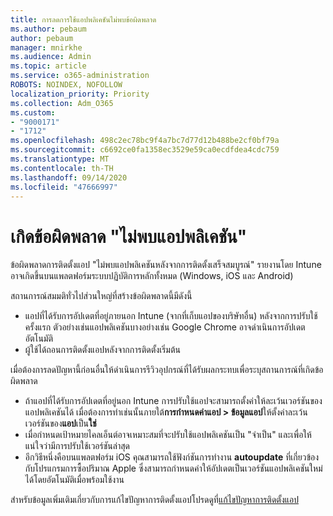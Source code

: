 ```yaml
---
title: การลดการใช้แอปพลิเคชันไม่พบข้อผิดพลาด
ms.author: pebaum
author: pebaum
manager: mnirkhe
ms.audience: Admin
ms.topic: article
ms.service: o365-administration
ROBOTS: NOINDEX, NOFOLLOW
localization_priority: Priority
ms.collection: Adm_O365
ms.custom:
- "9000171"
- "1712"
ms.openlocfilehash: 498c2ec78bc9f4a7bc7d77d12b488be2cf0bf79a
ms.sourcegitcommit: c6692ce0fa1358ec3529e59ca0ecdfdea4cdc759
ms.translationtype: MT
ms.contentlocale: th-TH
ms.lasthandoff: 09/14/2020
ms.locfileid: "47666997"
---
```

# <a name="mitigate-the-application-was-not-detected-error"></a>เกิดข้อผิดพลาด "ไม่พบแอปพลิเคชัน"

ข้อผิดพลาดการติดตั้งแอป "ไม่พบแอปพลิเคชันหลังจากการติดตั้งเสร็จสมบูรณ์" รายงานโดย Intune อาจเกิดขึ้นบนแพลตฟอร์มระบบปฏิบัติการหลักทั้งหมด (Windows, iOS และ Android)

สถานการณ์สมมติทั่วไปส่วนใหญ่ที่สร้างข้อผิดพลาดนี้มีดังนี้

- แอปที่ได้รับการอัปเดตที่อยู่ภายนอก Intune (จากที่เก็บแอปของบริษัทอื่น) หลังจากการปรับใช้ครั้งแรก ตัวอย่างเช่นแอปพลิเคชันบางอย่างเช่น Google Chrome อาจดำเนินการอัปเดตอัตโนมัติ
- ผู้ใช้ได้ถอนการติดตั้งแอปหลังจากการติดตั้งเริ่มต้น

เมื่อต้องการลดปัญหานี้ก่อนอื่นให้ดำเนินการรีวิวอุปกรณ์ที่ได้รับผลกระทบเพื่อระบุสถานการณ์ที่เกิดข้อผิดพลาด

- ถ้าแอปที่ได้รับการอัปเดตที่อยู่นอก Intune การปรับใช้แอปจะสามารถตั้งค่าให้ละเว้นเวอร์ชันของแอปพลิเคชันได้ เมื่อต้องการทำเช่นนั้นภายใต้**การกำหนดค่าแอป > ข้อมูลแอป**ให้ตั้งค่าละเว้นเวอร์ชันของ**แอป**เป็น**ใช่**
- เมื่อกำหนดเป้าหมายไคลเอ็นต์อาจเหมาะสมที่จะปรับใช้แอปพลิเคชันเป็น "จำเป็น" และเพื่อให้แน่ใจว่ามีการปรับใช้เวอร์ชันล่าสุด
- อีกวิธีหนึ่งคือบนแพลตฟอร์ม iOS คุณสามารถใช้ฟังก์ชันการทำงาน **autoupdate** ที่เกี่ยวข้องกับโปรแกรมการซื้อปริมาณ Apple ซึ่งสามารถกำหนดค่าให้อัปเดตเป็นเวอร์ชันแอปพลิเคชันใหม่ได้โดยอัตโนมัติเมื่อพร้อมใช้งาน

สำหรับข้อมูลเพิ่มเติมเกี่ยวกับการแก้ไขปัญหาการติดตั้งแอปโปรดดูที่[แก้ไขปัญหาการติดตั้งแอป](https://docs.microsoft.com/intune/troubleshoot-app-install)
